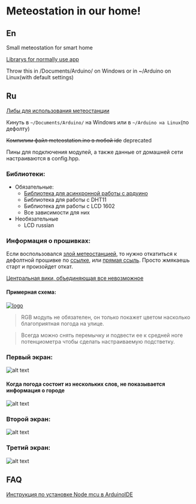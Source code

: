 # Meteostation in our home!

## En
Small meteostation for smart home

[Librarys for normally use app](https://yadi.sk/d/TCMbow6C5QRp4w)
<p>Throw this in /Documents/Arduino/ on Windows or in ~/Arduino on Linux(with default settings)

## Ru
[Либы для использования метеостанции](https://yadi.sk/d/TCMbow6C5QRp4w)

Кинуть в `~/Documents/Arduino/` на Windows или в `~/Arduino на Linux`(по дефолту)

~~Компилим файл meteostation.ino в любой ide~~
 deprecated

Пины для подключения модулей, а также данные от домашней сети настраиваются в config.hpp.

### Библиотеки:

* Обязательные:
    * [Библиотека для асинхронной работы с ардуино](https://github.com/avdosev/async-library-arduino)
    * Библиотека для работы с DHT11
    * Библиотека для работы с LCD 1602
    * Все зависимости для них
* Необязательные
    * LCD russian

### Информация о прошивках:
Если воспользовался [злой метеостанцией](https://github.com/Sapfir0/evil-meteostation), то нужно откатиться к дефолтной прошивке по [ссылке](https://www.espressif.com/en/support/download/other-tools?keys=&field_type_tid%5B%5D=14), или [прямая ссыль](https://www.espressif.com/sites/default/files/tools/flash_download_tools_v3.6.6_0.zip). Просто жмякаешь старт и произойдет откат.

[Центральная вики, объединяющая все невозможное](https://github.com/Sapfir0/Meteo-Server/wiki)


#### Примерная схема:

[![logo](https://pp.userapi.com/c855528/v855528450/36b3a/8wnNPy-strI.jpg)](https://www.circuito.io/app?components=513,9088,10167,10820,360216,417986)

>RGB модуль не обязателен, он только покажет цветом насколько благоприятная погода на улице.

>Всегда можно снять перемычку и подвести ее к средней ноге потенциометра чтобы сделать настраиваемую подстветку.


### Первый экран:
![alt text][one]

[one]: https://pp.userapi.com/c854024/v854024459/35ec1/xTbQma0wmM0.jpg "First information"

#### Когда погода состоит из нескольких слов, не показывается информация о городе

![alt text][four]

[four]: https://pp.userapi.com/c855036/v855036460/47882/hnfgMcYd_eY.jpg "Long info"

### Второй экран:
![alt text][two]

[two]: https://pp.userapi.com/c848736/v848736459/185833/tEAiChO1dEg.jpg "Second information"

### Третий экран:
![alt text][three]

[three]: https://pp.userapi.com/c846123/v846123459/1f23c9/MBUddAPYiYo.jpg "Third information"


## FAQ

<p> <a href="http://robotclass.ru/articles/node-mcu-arduino-ide-setup/">Инструкция по установке Node mcu в ArduinoIDE</a>



